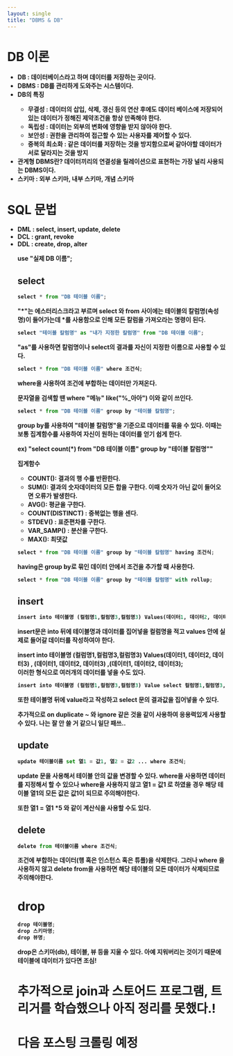 ```yaml
---
layout: single
title: "DBMS & DB"
---
```


# DB 이론

<ul>
    <li><strong>DB : 데이터베이스라고 하며 데이터를 저장하는 곳이다.</li>
    <li><strong>DBMS : DB를 관리하게 도와주는 시스템이다.   </li>
    <li><strong>DB의 특징  </li>
        <ul>
            <li>무결성 : 데이터의 삽입, 삭제, 갱신 등의 연산 후에도 데이터 베이스에 저장되어있는 데이터가 정해진 제약조건을 항상 만족해야 한다. </li>
            <li>독립성 : 데이터는 외부의 변화에 영향을 받지 않아야 한다.</li>
            <li>보안성 : 권한을 관리하여 접근할 수 있는 사용자를 제어할 수 있다.</li>
            <li>중복의 최소화 : 같은 데이터를 저장하는 것을 방지함으로써 같아야할 데이터가 서로 달라지는 것을 방지</li>
        </ul>
    <li><strong>관계형 DBMS란? 데이터끼리의 연결성을 릴레이션으로 표현하는 가장 널리 사용되는 DBMS이다.   </li>
    <li><strong>스키마 : 외부 스키마, 내부 스키마, 개념 스키마</li>
</ul>

# SQL 문법

<ul>
    <li> DML : select, insert, update, delete
    <li> DCL : grant, revoke
    <li> DDL : create, drop, alter

use "실제 DB 이름";

## select


```python
select * from "DB 테이블 이름";
```

"*"는 에스터리스크라고 부르며 select 와 from 사이에는 테이블의 칼럼명(속성명)이 들어가는데 *를 사용함으로 인해 모든 칼럼을 가져오라는 명령이 된다.


```python
select "테이블 칼럼명" as "내가 지정한 칼럼명" from "DB 테이블 이름";
```

"as"를 사용하면 칼럼명이나 select의 결과를 자신이 지정한 이름으로 사용할 수 있다.


```python
select * from "DB 테이블 이름" where 조건식;
```

where을 사용하여 조건에 부합하는 데이터만 가져온다.

문자열을 검색할 땐 where "메뉴" like("%_아아") 이와 같이 쓰인다.


```python
select * from "DB 테이블 이름" group by "테이블 칼럼명";
```

group by를 사용하여 "테이블 칼럼명"을 기준으로 데이터를 묶을 수 있다. 이때는 보통 집계함수를 사용하여 자신이 원하는 데이터를 얻기 쉽게 한다.

ex)
"select count(*) from "DB 테이블 이름" group by "테이블 칼럼명""

집계함수
<ul> 
    <li>
    COUNT(): 결과의 행 수를 반환한다.
    </li>
    <li>
    SUM(): 결과의 숫자데이터의 모든 합을 구한다. 이때 숫자가 아닌 값이 들어오면 오류가 발생한다.
    </li>
    <li>
    AVG(): 평균을 구한다.
    </li>
    <li>
    COUNT(DISTINCT) : 중복없는 행을 센다.
    </li>
    <li>
    STDEV() : 표준편차를 구한다.
    </li>
    <li>
    VAR_SAMP() : 분산을 구한다.
    </li>
    <li>
    MAX(): 최댓값
    </li>
</ul>


```python
select * from "DB 테이블 이름" group by "테이블 칼럼명" having 조건식;
```

having은 group by로 묶인 데이터 안에서 조건을 추가할 때 사용한다.


```python
select * from "DB 테이블 이름" group by "테이블 칼럼명" with rollup;
```

## insert


```python
insert into 테이블명 (컬럼명1,컬럼명3,컬럼명3) Values(데이터1, 데이터2, 데이터3);
```

insert문은 into 뒤에 테이블명과 데이터를 집어넣을 컬럼명을 적고 values 안에 실제로 들어갈 데이터를 작성하여야 한다.

insert into 테이블명 (컬럼명1,컬럼명3,컬럼명3) Values(데이터1, 데이터2, 데이터3) , (데이터1, 데이터2, 데이터3) ,(데이터1, 데이터2, 데이터3);   
이러한 형식으로 여러개의 데이터를 넣을 수도 있다.


```python
insert into 테이블명 (컬럼명1,컬럼명3,컬럼명3) Value select 컬럼명1,컬럼명3,컬럼명3 from 테이블명;
```

또한 테이블명 뒤에 value라고 작성하고 select 문의 결과값을 집어넣을 수 있다.

추가적으로 on duplicate ~ 와 ignore 같은 것을 같이 사용하여 응용력있게 사용할 수 있다.
나는 잘 안 쓸 거 같으니 일단 패쓰..

## update


```python
update 테이블이름 set 열1 = 값1, 열2 = 값2 ... where 조건식;
```

update 문을 사용해서 테이블 안의 값을 변경할 수 있다. where을 사용하면 데이터를 지정해서 할 수 있으나 <strong>where을 사용하지 않고</strong> 열1 = 값1 로 하였을 경우 해당 테이블 열1의 모든 값은 값1이 되므로 주의해야한다. 

또한 열1 = 열1 *5 와 같이 계산식을 사용할 수도 있다.

## delete


```python
delete from 테이블이름 where 조건식; 
```

조건에 부합하는 데이터(행 혹은 인스턴스 혹은 튜플)을 삭제한다.
그러나 where 을 사용하지 않고 delete from을 사용하면 해당 테이블의 모든 데이터가 삭제되므로 주의해야한다.

# drop


```python
drop 테이블명;
drop 스키마명;
drop 뷰명;
```

drop은 스키마(db), 테이블, 뷰 등을 지울 수 있다. 아예 지워버리는 것이기 때문에 테이블에 데이터가 있다면 조심! 

# 추가적으로 join과 스토어드 프로그램, 트리거를 학습했으나 아직 정리를 못했다.!

# 다음 포스팅 크롤링 예정 
<script src="https://giscus.app/client.js"
        data-repo="sinceresnail/sinceresnail.github.io"
        data-repo-id="R_kgDOL_-_0Q"
        data-category="General"
        data-category-id="DIC_kwDOL_-_0c4CflOG"
        data-mapping="pathname"
        data-strict="0"
        data-reactions-enabled="1"
        data-emit-metadata="0"
        data-input-position="bottom"
        data-theme="preferred_color_scheme"
        data-lang="ko"
        data-loading="lazy"
        crossorigin="anonymous"
        async>
</script>

